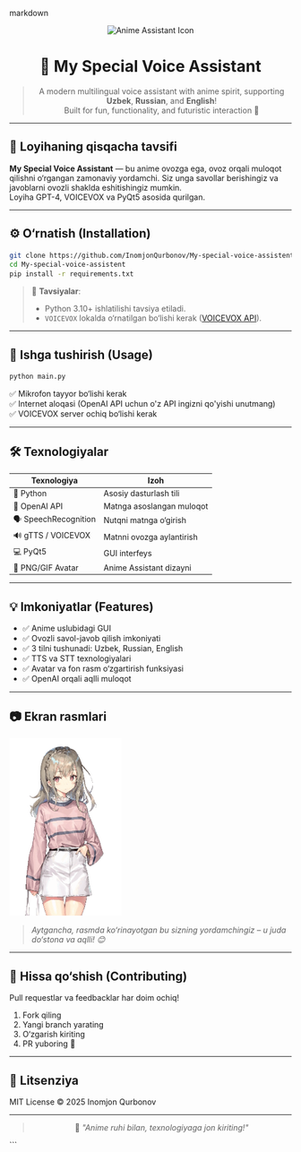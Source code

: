 markdown
<div align="center">
  <img src="https://github.com/InomjonQurbonov/My-special-voice-assistent/blob/main/assistant.png" width="150" alt="Anime Assistant Icon"/>

  # 🌸 My Special Voice Assistant

  > A modern multilingual voice assistant with anime spirit, supporting **Uzbek**, **Russian**, and **English**!  
  > Built for fun, functionality, and futuristic interaction 🌟

</div>

---

## 📌 Loyihaning qisqacha tavsifi

**My Special Voice Assistant** — bu anime ovozga ega, ovoz orqali muloqot qilishni o‘rgangan zamonaviy yordamchi. Siz unga savollar berishingiz va javoblarni ovozli shaklda eshitishingiz mumkin.  
Loyiha GPT-4, VOICEVOX va PyQt5 asosida qurilgan.

---

## ⚙️ O‘rnatish (Installation)

```bash
git clone https://github.com/InomjonQurbonov/My-special-voice-assistent.git
cd My-special-voice-assistent
pip install -r requirements.txt
```

> 🎯 **Tavsiyalar**:
> - Python 3.10+ ishlatilishi tavsiya etiladi.
> - `VOICEVOX` lokalda o‘rnatilgan bo‘lishi kerak ([VOICEVOX API](https://voicevox.hiroshiba.jp/)).

---

## 🚀 Ishga tushirish (Usage)

```bash
python main.py
```

✅ Mikrofon tayyor bo‘lishi kerak  
✅ Internet aloqasi (OpenAI API uchun o'z API ingizni qo'yishi unutmang)  
✅ VOICEVOX server ochiq bo‘lishi kerak

---

## 🛠 Texnologiyalar

| Texnologiya | Izoh |
|------------|------|
| 🐍 Python  | Asosiy dasturlash tili |
| 🧠 OpenAI API | Matnga asoslangan muloqot |
| 🗣 SpeechRecognition | Nutqni matnga o‘girish |
| 🔊 gTTS / VOICEVOX | Matnni ovozga aylantirish |
| 💻 PyQt5 | GUI interfeys |
| 🎨 PNG/GIF Avatar | Anime Assistant dizayni |

---

## 💡 Imkoniyatlar (Features)

- ✅ Anime uslubidagi GUI
- ✅ Ovozli savol-javob qilish imkoniyati
- ✅ 3 tilni tushunadi: Uzbek, Russian, English
- ✅ TTS va STT texnologiyalari
- ✅ Avatar va fon rasm o‘zgartirish funksiyasi
- ✅ OpenAI orqali aqlli muloqot

---

## 📷 Ekran rasmlari

<img src="ai_model/chibi_avatar.gif" width="200" alt="Chibi Avatar"/>

> *Aytgancha, rasmda ko‘rinayotgan bu sizning yordamchingiz – u juda do‘stona va aqlli! 😊*

---

## 🤝 Hissa qo‘shish (Contributing)

Pull requestlar va feedbacklar har doim ochiq!  
1. Fork qiling  
2. Yangi branch yarating  
3. O‘zgarish kiriting  
4. PR yuboring 🎉

---

## 📄 Litsenziya

MIT License © 2025 Inomjon Qurbonov

---

<div align="center">

> 🎀 *"Anime ruhi bilan, texnologiyaga jon kiriting!"*

</div>
```
